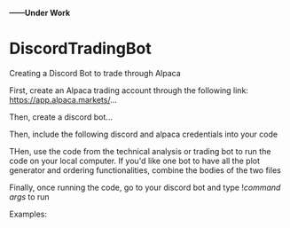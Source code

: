 **——Under Work**

# DiscordTradingBot
Creating a Discord Bot to trade through Alpaca

First, create an Alpaca trading account through the following link: https://app.alpaca.markets/...

Then, create a discord bot...

Then, include the following discord and alpaca credentials into your code

THen, use the code from the technical analysis or trading bot to run the code on your local computer. If you'd like one bot to have all the plot generator and ordering functionalities, combine the bodies of the two files

Finally, once running the code, go to your discord bot and type !*command* *args* to run

Examples:





